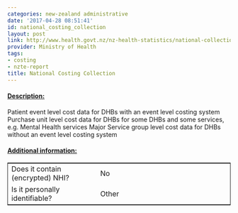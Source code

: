 ```yaml
---
categories: new-zealand administrative
date: '2017-04-28 08:51:41'
id: national_costing_collection
layout: post
link: http://www.health.govt.nz/nz-health-statistics/national-collections-and-surveys/collections
provider: Ministry of Health
tags:
- costing
- nzte-report
title: National Costing Collection
---
```



 <h4> <u>Description:</u> </h4>
Patient event level cost data for DHBs with an event level costing system
Purchase unit level cost data for DHBs for some DHBs and some services, e.g. Mental Health services
Major Service group level cost data for DHBs without an event level costing system
 <h4> <u>Additional information:</u> </h4>
 <table style="border: 1px solid">
 <tr> <td width="40%"> Does it contain (encrypted) NHI? </td> <td>No</td> </tr>
 <tr> <td width="40%"> Is it personally identifiable? </td> <td>Other</td> </tr>
 </table>